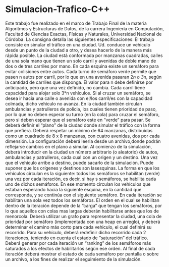 # Simulacion-Trafico-C++
Este trabajo fue realizado en el marco de Trabajo Final de la materia Algoritmos y Estructuras de Datos, de la carrera Ingeniería en Computación, Facultad de Ciencias Exactas, Físicas y Naturales, Universidad Nacional de Córdoba. 
La consigna detalla las siguientes especificaciones:
El trabajo consiste en simular el tráfico en una ciudad. Ud. conduce un vehículo desde un punto de la ciudad a otro, y desea hacerlo de la manera más rápida posible.
La ciudad está conformada por manzanas cuadradas, calles de una sola mano que tienen un solo carril y avenidas de doble mano de dos o de tres carriles por mano. En cada esquina existe un semáforo para evitar colisiones entre autos. Cada turno de semáforo verde permite que pasen n autos por carril, por lo que en una avenida pasaran 2*n o 3*n, según la cantidad de carriles que disponga. El valor para n debe definirse por anticipado, pero que una vez definido, no cambia. Cada carril tiene capacidad para alojar solo 3*n vehículos. Si al cruzar un semáforo, se desea ir hacia una calle o avenida con el/los carril/es con la capacidad colmada, dicho vehículo no avanza.
En la ciudad también circulan ambulancias y patrulleros de policia, los cuales tienen prioridad de paso, por lo que no deben esperar su turno (en la cola) para cruzar el semáforo, pero si deben esperar que el semáforo este en “verde” para pasar.
Se deberá definir el “plano” de la ciudad donde simular el tráfico con la forma que prefiera. Deberá respetar un mínimo de 64 manzanas, distribuidas como un cuadrado de 8 x 8 manzanas, con cuatro avenidas, dos por cada dimensión. La configuración deberá leerla desde un archivo,donde podrán reflejarse cambios en el plano a simular.
Al comienzo de la simulación, deberá introducir en la ciudad un número arbitrario (o aleatorio) de autos, ambulancias y patrulleros, cada cual con un origen y un destino. Una vez que el vehículo arribe a destino, puede sacarlo de la simulación. Puede suponer que los orígenes y destinos son lasesquinas.
La forma en que los vehículos circulan es la siguiente: todos los semáforos se habilitan (verde) una vez por cada iteración, es decir, si hay s semáforos, se habilita cada uno de dichos semáforos. En ese momento circulan los vehículos que estaban esperando hacia la siguiente
esquina, en la cantidad que corresponda, y se continúa con el siguiente semáforo. En cada iteración se habilitan una sola vez todos los semáforos. El orden en el cual se habilitan dentro de la iteración depende de la “carga” que tengan los semáforos, por lo que aquellos con colas mas largas deberán habilitarse antes que los de menorcola.
Deberá utilizar un grafo para representar la ciudad, una cola de prioridad por semáforo (implementada con una heap en arreglo), y deberá determinar el camino más corto para cada vehiculo, el cual definirá su recorrido. Para su vehículo, deberá redefinir dicho recorrido cada 2
iteraciones, teniendo en cuenta el estado de “saturación” del tráfico. Deberá generar por cada iteración un “ranking” de los semáforos más saturados a los efectos de habilitarlos según ese orden. Al final de cada iteración deberá mostrar el estado de cada semáforo por pantalla o sobre un archivo, a los fines de realizar el seguimiento de la simulación.
